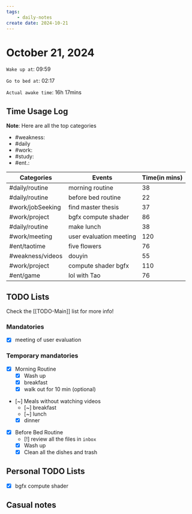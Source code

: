 ```yaml
---
tags: 
    - daily-notes
create date: 2024-10-21
---
```


# October 21, 2024

`Wake up at`: 09:59

`Go to bed at`: 02:17

`Actual awake time`: 16h 17mins

## Time Usage Log

**Note**: Here are all the top categories

- #weakness: 
- #daily
- #work:
- #study:
- #ent.:

| Categories       | Events                  | Time(in mins) |
|------------------|-------------------------|---------------|
| #daily/routine   | morning routine         | 38            |
| #daily/routine   | before bed routine      | 22            |
| #work/jobSeeking | find master thesis      | 37            |
| #work/project    | bgfx compute shader     | 86            |
| #daily/routine   | make lunch              | 38            |
| #work/meeting    | user evaluation meeting | 120           |
| #ent/taotime     | five flowers            | 76            |
| #weakness/videos | douyin                  | 55            |
| #work/project    | compute shader bgfx     | 110           |
| #ent/game        | lol with Tao            | 76            |


## TODO Lists

Check the [[TODO-Main]] list for more info!

### Mandatories

- [x] meeting of user evaluation

### Temporary mandatories

- [x] Morning Routine 
    - [x] Wash up
    - [x] breakfast
    - [x] walk out for 10 min (optional)

- [~] Meals without watching videos
    - [~] breakfast
    - [~] lunch
    - [x] dinner

- [x] Before Bed Routine
    - [!] review all the files in `inbox`
    - [x] Wash up
    - [x] Clean all the dishes and trash
    
## Personal TODO Lists

- [x] bgfx compute shader

## Casual notes
